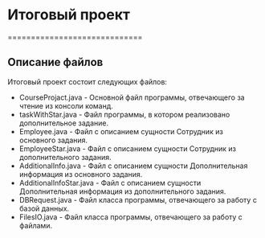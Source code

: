 # Итоговый проект
=============================

Описание файлов 
------------
Итоговый проект состоит следующих файлов:

- CourseProjact.java	-	Основной файл программы, отвечающего за чтение из консоли команд.
- taskWithStar.java	-	Файл программы, в котором реализовано дополнительное задание.
- Employee.java	-	Файл с описанием сущности Сотрудник из основного задания.
- EmployeeStar.java	-	Файл с описанием сущности Сотрудник из дополнительного задания.
- AdditionalInfo.java	-	Файл с описанием сущности Дополнительная информация из основного задания.
- AdditionalInfoStar.java	-	Файл с описанием сущности Дополнительная информация из дополнительного задания.
- DBRequest.java	-	Файл класса программы, отвечающего за работу с базой данных.
- FilesIO.java	-	Файл класса программы, отвечающего за работу с файлами.
